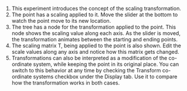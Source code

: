 1. This experiment introduces the concept of the scaling transformation.  
2. The point has a scaling applied to it. Move the slider at the bottom to watch the point move to its new location.  
3. The tree has a node for the transformation applied to the point. This node shows the scaling value along each axis. As the slider is moved, the transformation animates between the starting and ending points.  
4. The scaling matrix T, being applied to the point is also shown. Edit the scale values along any axis and notice how this matrix gets changed.  
5. Transformations can also be interpreted as a modification of the co-ordinate system, while keeping the point in its original place. You can switch to this behavior at any time by checking the Transform co-ordinate systems checkbox under the Display tab. Use it to compare how the transformation works in both cases.
